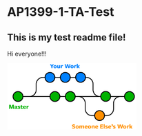# AP1399-1-TA-Test

## This is my test readme file!

Hi everyone!!!

<img src="git-branches-merge.png" width="300px">
